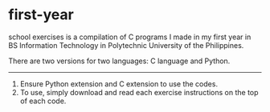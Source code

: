 # first-year

school exercises is a compilation of C programs I made in my first year in BS Information Technology in Polytechnic University of the Philippines. 

There are two versions for two languages: C language and Python.

****************************************************************************************
1. Ensure Python extension and C extension to use the codes.
2. To use, simply download and read each exercise instructions on the top of each code.  
